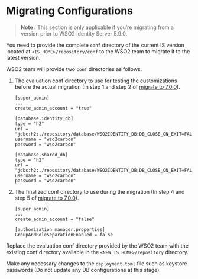 # Migrating Configurations

>**Note :**
>This section is only applicable if you’re migrating from a version prior to WSO2 Identity Server 5.9.0.

You need to provide the complete `conf` directory of the current IS version located at `<IS_HOME>/repository/conf` to the WSO2 team to migrate it to the latest version.

WSO2 team will provide two `conf` directories as follows:

1. The evaluation conf directory to use for testing the customizations before the actual migration (In step 1 and step 2 of [migrate to 7.0.0](migrate-to-700.md)).

    ```
    [super_admin]
    ...
    create_admin_account = "true"
    
    [database.identity_db]
    type = "h2"
    url = "jdbc:h2:./repository/database/WSO2IDENTITY_DB;DB_CLOSE_ON_EXIT=FALSE;LOCK_TIMEOUT=60000"
    username = "wso2carbon"
    password = "wso2carbon"
    
    [database.shared_db]
    type = "h2"
    url = "jdbc:h2:./repository/database/WSO2IDENTITY_DB;DB_CLOSE_ON_EXIT=FALSE;LOCK_TIMEOUT=60000"
    username = "wso2carbon"
    password = "wso2carbon"
    ```

2. The finalized conf directory to use during the migration (In step 4 and step 5 of [migrate to 7.0.0](migrate-to-700.md)). 

    ```
    [super_admin]
    ...
    create_admin_account = "false"
    
    [authorization_manager.properties]
    GroupAndRoleSeparationEnabled = false

Replace the evaluation conf directory provided by the WSO2 team with the existing conf directory available in the `<NEW_IS_HOME>/repository` directory.

Make any necessary changes to the `deployment.toml` file such as keystore passwords (Do not update any DB configurations at this stage).
